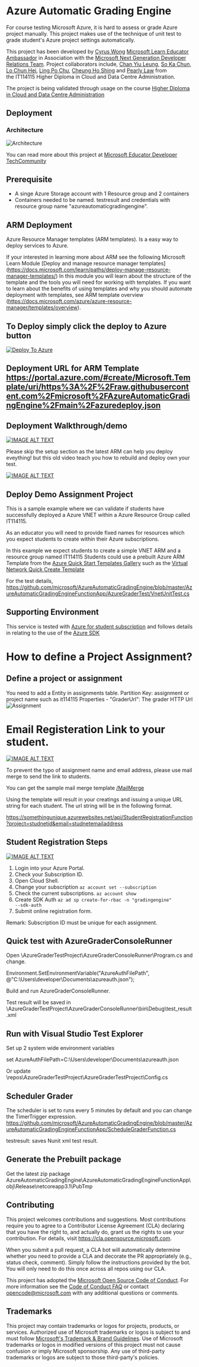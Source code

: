 # Azure Automatic Grading Engine

For course testing Microsoft Azure, it is hard to assess or grade Azure project manually. This project makes use of the technique of unit test to grade student's Azure project settings automatically.

This project has been developed by [Cyrus Wong]( https://www.linkedin.com/in/cyruswong) [Microsoft Learn Educator Ambassador](https://docs.microsoft.com/learn/roles/educator/learn-for-educators-overview) in Association with the [Microsoft Next Generation Developer Relations Team](https://techcommunity.microsoft.com/t5/educator-developer-blog/bg-p/EducatorDeveloperBlog?WT.mc_id=academic-39457-leestott).
Project collaborators include, [Chan Yiu Leung](https://www.linkedin.com/in/hadeschan/), [So Ka Chun](https://www.linkedin.com/in/so-ka-chun-0643971a5/), [Lo Chun Hei](https://www.linkedin.com/in/chunhei-lo-86a9301b5/), [Ling Po Chu](https://www.linkedin.com/in/po-chu-ling-88392b1b5/), [Cheung Ho Shing](https://www.linkedin.com/in/cheunghoshing/) and [Pearly Law](https://www.linkedin.com/in/mei-ching-pearly-jean-law-172707171/) from the IT114115 Higher Diploma in Cloud and Data Centre Administration.

The project is being validated through usage on the course [Higher Diploma in Cloud and Data Centre Administration](https://www.vtc.edu.hk/admission/en/programme/it114115-higher-diploma-in-cloud-and-data-centre-administration/)

## Deployment

### Architecture

![Architecture](./images/GraderArchitecture.png)

You can read more about this project at [Microsoft Educator Developer TechCommunity](https://techcommunity.microsoft.com/t5/educator-developer-blog/microsoft-azure-automatic-grading-engine/ba-p/2681809?WT.mc_id=academic-39457-leestott)
## Prerequisite

- A singe Azure Storage account with 1 Resource group and 2 containers
- Containers needed to be named. testresult and credentials with resource group name "azureautomaticgradingengine".

## ARM Deployment 

Azure Resource Manager templates (ARM templates). Is a easy way to deploy services to Azure. 

If your interested in learning more about ARM see the following Microsoft Learn Module [Deploy and manage resource manager templates] (https://docs.microsoft.com/learn/paths/deploy-manage-resource-manager-templates/) In this module you will learn about the structure of the template and the tools you will need for working with templates. If you want to learn about the benefits of using templates and why you should automate deployment with templates, see ARM template overview (https://docs.microsoft.com/azure/azure-resource-manager/templates/overview). 

## To Deploy simply click the deploy to Azure button 

[![Deploy To Azure](https://raw.githubusercontent.com/Azure/azure-quickstart-templates/master/1-CONTRIBUTION-GUIDE/images/deploytoazure.svg?sanitize=true)](https://portal.azure.com/#create/Microsoft.Template/uri/https%3A%2F%2Fraw.githubusercontent.com%2Fmicrosoft%2FAzureAutomaticGradingEngine%2Fmain%2Fazuredeploy.json)

## Deployment URL for ARM Template https://portal.azure.com/#create/Microsoft.Template/uri/https%3A%2F%2Fraw.githubusercontent.com%2Fmicrosoft%2FAzureAutomaticGradingEngine%2Fmain%2Fazuredeploy.json 

## Deployment Walkthrough/demo

[![IMAGE ALT TEXT](http://img.youtube.com/vi/tf4GnPIrDuI/0.jpg)](https://youtu.be/tf4GnPIrDuI "How to deploy Azure Automatic Grading Engine with ARM.")

Please skip the setup section as the latest ARM can help you deploy eveything! but this old video teach you how to rebuild and deploy own your test.

[![IMAGE ALT TEXT](http://img.youtube.com/vi/LClFO3OkThY/0.jpg)](https://youtu.be/LClFO3OkThY "How to deploy Azure Automatic Grading Engine without ARM.")


## Deploy Demo Assignment Project

This is a sample example where we can validate if students have successfully deployed a Azure VNET within a Azure Resource Group called IT114115.

As an educator you will need to provide fixed names for resources which you expect students to create within their Azure subscriptions.

In this example we expect students to create a simple VNET ARM and a resource group named IT114115
Students could use a prebuilt Azure ARM Template from the [Azure Quick Start Templates Gallery](https://azure.microsoft.com/resources/templates?WT.mc_id=academic-39456-leestott) such as the [Virtual Network Quick Create Template](https://docs.microsoft.com/azure/virtual-network/quick-create-template?WT.mc_id=academic-39456-leestott)

For the test details,
https://github.com/microsoft/AzureAutomaticGradingEngine/blob/master/AzureAutomaticGradingEngineFunctionApp/AzureGraderTest/VnetUnitTest.cs

## Supporting Environment

This service is tested with [Azure for student subscription](http://aka.ms/azure4students) and follows details in relating to the use of the [Azure SDK](https://devblogs.microsoft.com/azure-sdk/authentication-and-the-azure-sdk?WT.mc_id=academic-39456-leestott)

# How to define a Project Assignment?

## Define a project or assignment

You need to add a Entity in assignments table.
Partition Key: assignment or project name such as it114115
Properties - "GraderUrl":  The grader HTTP Url
![Assignment](./images/AssignmentTableRecord.png)

# Email Registeration Link to your student.
[![IMAGE ALT TEXT](http://img.youtube.com/vi/CXc7fx6nNJk/0.jpg)](https://youtu.be/CXc7fx6nNJk "How to mail merge registration information to your students?")

To prevent the typo of assignment name and email address, please use mail merge to send the link to students.

You can get the sample mail merge template [/MailMerge](https://github.com/microsoft/AzureAutomaticGradingEngine/tree/main/MailMerge)

Using the template will result in your creatings and issuing a unique URL string for each student. The url string will be in the following format.

https://somethingunique.azurewebsites.net/api/StudentRegistrationFunction?project=studnetid&email=studnetemailaddress

## Student Registration Steps
[![IMAGE ALT TEXT](http://img.youtube.com/vi/t7PEhPoilLY/0.jpg)](https://youtu.be/t7PEhPoilLY "How to register your student subscription into Azure Automatic Grading Engine")
1.	Login into your Azure Portal.
2.	Check your Subscription ID.
3.	Open Cloud Shell.
4.	Change your subscription
<code>az account set --subscription <your-subscriptions-id></code>
5.	Check the current subscriptions.
<code>az account show</code>
6.	Create SDK Auth 
<code>az ad sp create-for-rbac -n "gradingengine" --sdk-auth</code>
7.	Submit online registration form.

Remark: Subscription ID must be unique for each assignment.

## Quick test with AzureGraderConsoleRunner

Open \AzureGraderTestProject\AzureGraderConsoleRunner\Program.cs and change.

Environment.SetEnvironmentVariable("AzureAuthFilePath", @"C:\Users\developer\Documents\azureauth.json");

Build and run AzureGraderConsoleRunner.

Test result will be saved in \AzureGraderTestProject\AzureGraderConsoleRunner\bin\Debug\test_result.xml

## Run with Visual Studio Test Explorer

Set up 2 system wide environment variables

set AzureAuthFilePath=C:\Users\developer\Documents\azureauth.json

Or update \repos\AzureGraderTestProject\AzureGraderTestProject\Config.cs

## Scheduler Grader

The scheduler is set to runs every 5 minutes by default and you can change the TimerTrigger expression.
https://github.com/microsoft/AzureAutomaticGradingEngine/blob/master/AzureAutomaticGradingEngineFunctionApp/ScheduleGraderFunction.cs 

testresult: saves Nunit xml test result.

## Generate the Prebuilt package

Get the latest zip package
AzureAutomaticGradingEngine\AzureAutomaticGradingEngineFunctionApp\obj\Release\netcoreapp3.1\PubTmp 

## Contributing

This project welcomes contributions and suggestions.  Most contributions require you to agree to a
Contributor License Agreement (CLA) declaring that you have the right to, and actually do, grant us
the rights to use your contribution. For details, visit https://cla.opensource.microsoft.com.

When you submit a pull request, a CLA bot will automatically determine whether you need to provide
a CLA and decorate the PR appropriately (e.g., status check, comment). Simply follow the instructions
provided by the bot. You will only need to do this once across all repos using our CLA.

This project has adopted the [Microsoft Open Source Code of Conduct](https://opensource.microsoft.com/codeofconduct/).
For more information see the [Code of Conduct FAQ](https://opensource.microsoft.com/codeofconduct/faq/) or
contact [opencode@microsoft.com](mailto:opencode@microsoft.com) with any additional questions or comments.

## Trademarks

This project may contain trademarks or logos for projects, products, or services. Authorized use of Microsoft 
trademarks or logos is subject to and must follow 
[Microsoft's Trademark & Brand Guidelines](https://www.microsoft.com/en-us/legal/intellectualproperty/trademarks/usage/general).
Use of Microsoft trademarks or logos in modified versions of this project must not cause confusion or imply Microsoft sponsorship.
Any use of third-party trademarks or logos are subject to those third-party's policies.
